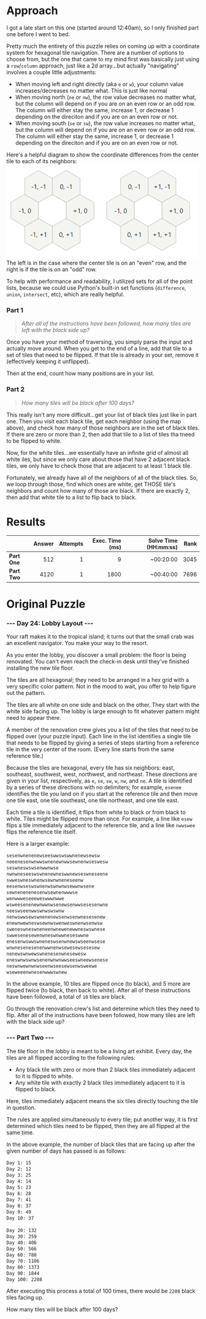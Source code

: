 # Approach

I got a late start on this one (started around 12:40am), so I only finished part one before I went to bed.

Pretty much the entirety of this puzzle relies on coming up with a coordinate system for hexagonal tile navigation.
There are a number of options to choose from, but the one that came to my mind first was basically just using a `row`/`column`
approach, just like a 2d array...but actually "navigating" involves a couple little adjustments:

* When moving left and right directly (aka `e` or `w`), your column value increases/decreases no matter what. This is just
like normal
* When moving north (`ne` or `nw`), the row value decreases no matter what, but the column will depend on if you are on
an even row or an odd row. The column will either stay the same, increase 1, or decrease 1 depending on the direciton
and if you are on an even row or not.
* When moving south (`se` or `sw`), the row value increases no matter what, but the column will depend on if you are on
an even row or an odd row. The column will either stay the same, increase 1, or decrease 1 depending on the direciton
and if you are on an even row or not.

Here's a helpful diagram to show the coordinate differences from the center tile to each of its neighbors:
![](hexmap.png)
The left is in the case where the center tile is on an "even" row, and the right is if the tile is on an "odd" row.

To help with performance and readability, I utilized sets for all of the point lists, because we could use Python's
built-in set functions (`difference`, `union`, `intersect`, etc), which are really helpful.

### Part 1
> _After all of the instructions have been followed, how many tiles are left with the black side up?_

Once you have your method of traversing, you simply parse the input and actually move around. When you get to the end
of a line, add that tile to a set of tiles that need to be flipped. If that tile is already in your set, remove it
(effectively keeping it unflipped).

Then at the end, count how many positions are in your list.

### Part 2
> _How many tiles will be black after 100 days?_

This really isn't any more difficult...get your list of black tiles just like in part one. Then you visit each black tile,
get each neighbor (using the map above), and check how many of those neighbors are in the set of black tiles.
If there are zero or more than 2, then add that tile to a list of tiles tha tneed to be flipped to white.

Now, for the white tiles...we essentially have an infinite grid of almost all white iles, but since we only care about
those that have 2 adjacent black tiles, we only have to check those that are adjacent to at least 1 black tile.

Fortunately, we already have all of the neighbors of all of the black tiles. So, we loop through those, find which ones are
white, get THOSE tile's neighbors and count how many of those are black. If there are exactly 2, then add that white
tile to a list to flip back to black.

# Results

|    | Answer     | Attempts  | Exec. Time (ms) | Solve Time (HH:mm:ss) | Rank |
| ------ |-----------:| ---------:| -------------------:| ----:| ----:|
| **Part One**  | 512  | 1  | 9  | ~00:20:00  | 3045  |
| **Part Two**  | 4120  | 1  | 1800  | ~00:40:00  | 7696  |

# Original Puzzle

### --- Day 24: Lobby Layout ---
Your raft makes it to the tropical island; it turns out that the small crab was an excellent navigator. You make your
way to the resort.

As you enter the lobby, you discover a small problem: the floor is being renovated. You can't even reach the check-in
desk until they've finished installing the new tile floor.

The tiles are all hexagonal; they need to be arranged in a hex grid with a very specific color pattern. Not in the
mood to wait, you offer to help figure out the pattern.

The tiles are all white on one side and black on the other. They start with the white side facing up. The lobby is
large enough to fit whatever pattern might need to appear there.

A member of the renovation crew gives you a list of the tiles that need to be flipped over (your puzzle input). Each
line in the list identifies a single tile that needs to be flipped by giving a series of steps starting from a
reference tile in the very center of the room. (Every line starts from the same reference tile.)

Because the tiles are hexagonal, every tile has six neighbors: east, southeast, southwest, west, northwest, and
northeast. These directions are given in your list, respectively, as `e`, `se`, `sw`, `w`, `nw`, and `ne`.
A tile is identified by a series of these directions with no delimiters; for example, `esenee` identifies the tile
you land on if you start at the reference tile and then move one tile east, one tile southeast, one tile northeast,
and one tile east.

Each time a tile is identified, it flips from white to black or from black to white. Tiles might be flipped more than
once. For example, a line like `esew` flips a tile immediately adjacent to the reference tile, and a line like `nwwswee`
flips the reference tile itself.

Here is a larger example:
```
sesenwnenenewseeswwswswwnenewsewsw
neeenesenwnwwswnenewnwwsewnenwseswesw
seswneswswsenwwnwse
nwnwneseeswswnenewneswwnewseswneseene
swweswneswnenwsewnwneneseenw
eesenwseswswnenwswnwnwsewwnwsene
sewnenenenesenwsewnenwwwse
wenwwweseeeweswwwnwwe
wsweesenenewnwwnwsenewsenwwsesesenwne
neeswseenwwswnwswswnw
nenwswwsewswnenenewsenwsenwnesesenew
enewnwewneswsewnwswenweswnenwsenwsw
sweneswneswneneenwnewenewwneswswnese
swwesenesewenwneswnwwneseswwne
enesenwswwswneneswsenwnewswseenwsese
wnwnesenesenenwwnenwsewesewsesesew
nenewswnwewswnenesenwnesewesw
eneswnwswnwsenenwnwnwwseeswneewsenese
neswnwewnwnwseenwseesewsenwsweewe
wseweeenwnesenwwwswnew
```
In the above example, 10 tiles are flipped once (to black), and 5 more are flipped twice (to black, then back to
white). After all of these instructions have been followed, a total of `10` tiles are black.

Go through the renovation crew's list and determine which tiles they need to flip. After all of the instructions
have been followed, how many tiles are left with the black side up?

### --- Part Two ---
The tile floor in the lobby is meant to be a living art exhibit. Every day, the tiles are all flipped according to the
following rules:

* Any black tile with zero or more than 2 black tiles immediately adjacent to it is flipped to white.
* Any white tile with exactly 2 black tiles immediately adjacent to it is flipped to black.

Here, tiles immediately adjacent means the six tiles directly touching the tile in question.

The rules are applied simultaneously to every tile; put another way, it is first determined which tiles need to be
flipped, then they are all flipped at the same time.

In the above example, the number of black tiles that are facing up after the given number of days has passed is as follows:
```
Day 1: 15
Day 2: 12
Day 3: 25
Day 4: 14
Day 5: 23
Day 6: 28
Day 7: 41
Day 8: 37
Day 9: 49
Day 10: 37

Day 20: 132
Day 30: 259
Day 40: 406
Day 50: 566
Day 60: 788
Day 70: 1106
Day 80: 1373
Day 90: 1844
Day 100: 2208
```
After executing this process a total of 100 times, there would be `2208` black tiles facing up.

How many tiles will be black after 100 days?
